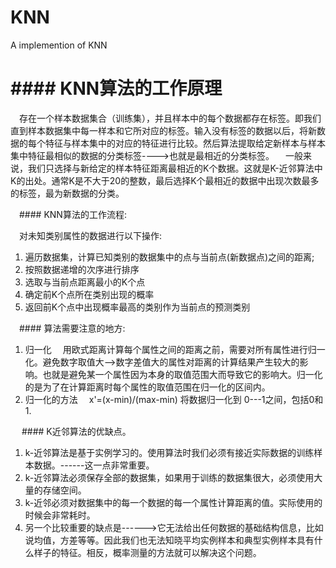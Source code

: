 # KNN
A implemention of KNN
# #### KNN算法的工作原理

&emsp;存在一个样本数据集合（训练集），并且样本中的每个数据都存在标签。即我们直到样本数据集中每一样本和它所对应的标签。输入没有标签的数据以后，将新数据的每个特征与样本集中的对应的特征进行比较。然后算法提取给定新样本与样本集中特征最相似的数据的分类标签---->也就是最相近的分类标签。
&emsp;一般来说，我们只选择与新给定的样本特征距离最相近的K个数据。这就是K-近邻算法中K的出处。通常K是不大于20的整数，最后选择K个最相近的数据中出现次数最多的标签，最为新数据的分类。

&emsp;#### KNN算法的工作流程:

&emsp;对未知类别属性的数据进行以下操作:
1. 遍历数据集，计算已知类别的数据集中的点与当前点(新数据点)之间的距离;
2. 按照数据递增的次序进行排序
3. 选取与当前点距离最小的K个点
4. 确定前K个点所在类别出现的概率
5. 返回前K个点中出现概率最高的类别作为当前点的预测类别

&emsp;#### 算法需要注意的地方:
1. 归一化
&emsp;用欧式距离计算每个属性之间的距离之前，需要对所有属性进行归一化。避免数字取值大-->数字差值大的属性对距离的计算结果产生较大的影响。也就是避免某一个属性因为本身的取值范围大而导致它的影响大。归一化的是为了在计算距离时每个属性的取值范围在归一化的区间内。
2. 归一化的方法
&emsp;x'=(x-min)/(max-min)  将数据归一化到 0---1之间，包括0和1.

&emsp; #### K近邻算法的优缺点。
1. k-近邻算法是基于实例学习的。使用算法时我们必须有接近实际数据的训练样本数据。------这一点非常重要。
2. k-近邻算法必须保存全部的数据集，如果用于训练的数据集很大，必须使用大量的存储空间。
3. k-近邻必须对数据集中的每一个数据的每一个属性计算距离的值。实际使用的时候会非常耗时。
4. 另一个比较重要的缺点是------>它无法给出任何数据的基础结构信息，比如说均值，方差等等。因此我们也无法知晓平均实例样本和典型实例样本具有什么样子的特征。相反，概率测量的方法就可以解决这个问题。